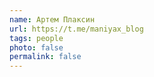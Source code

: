 ```yaml
---
name: Артем Плаксин
url: https://t.me/maniyax_blog
tags: people
photo: false
permalink: false
---
```

